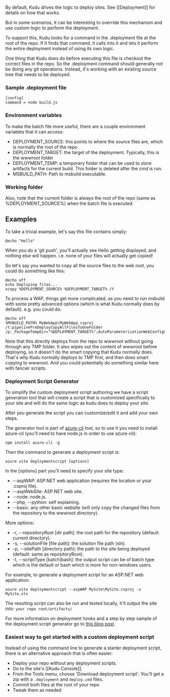 By default, Kudu drives the logic to deploy sites. See [[Deployment]] for details on how that works.

But in some scenarios, it can be interesting to override this mechanism and use custom logic to perform the deployment.

To support this, Kudu looks for a command in the .deployment file at the root of the repo. If it finds that command, it calls into it and lets it perform the entire deployment instead of using its own logic.

One thing that Kudu does do before executing this file is checkout the correct files in the repo. So the .deployment command should generally not be doing any git operations. Instead, it's working with an existing source tree that needs to be deployed.

### Sample .deployment file

```
[config]
command = node build.js
```

### Environment variables

To make the batch file more useful, there are a couple environment variables that it can access:

- DEPLOYMENT_SOURCE: this points to where the source files are, which is normally the root of the repo
- DEPLOYMENT_TARGET: the target of the deployment. Typically, this is the wwwroot folder
- DEPLOYMENT_TEMP: a temporary folder that can be used to store artifacts for the current build. This folder is deleted after the cmd is run.
- MSBUILD_PATH: Path to msbuild executable.


### Working folder

Also, note that the current folder is always the root of the repo (same as %DEPLOYMENT_SOURCE%) when the batch file is executed.


## Examples

To take a trivial example, let's say this file contains simply:

    @echo "Hello"

When you do a 'git push', you'll actually see Hello getting displayed, and nothing else will happen. i.e. none of your files will actually get copied!

So let's say you wanted to copy all the source files to the web root, you could do something like this:

    @echo off
    echo Deploying files...
    xcopy %DEPLOYMENT_SOURCE% %DEPLOYMENT_TARGET% /Y

To process a WAP, things get more complicated, as you need to run msbuild with some pretty advanced options (which is what Kudu normally does by default). e.g. you could do:

    @echo off
    %MSBUILD_PATH% MyWebApp\MyWebApp.csproj /t:pipelinePreDeployCopyAllFilesToOneFolder /p:_PackageTempDir="%DEPLOYMENT_TARGET%";AutoParameterizationWebConfigConnectionStrings=false;Configuration=Debug;SolutionDir="%DEPLOYMENT_SOURCE%"
    
Note that this directly deploys from the repo to wwwroot without going through any TMP folder. It also wipes out the content of wwwroot before deploying, so it doesn't do the smart copying that Kudu normally does. That's why Kudu normally deploys to TMP first, and then does smart copying to wwwroot. And you could potentially do something similar here with fancier scripts.


### Deployment Script Generator

To simplify the custom deployment script authoring we have a script generation tool that will create a script that is customized specifically to your site and will do the same logic as kudu does to deploy your site.

After you generate the script you can customize/edit it and add your own steps.

The generator tool is part of [azure-cli](http://www.windowsazure.com/en-us/manage/linux/other-resources/command-line-tools/) tool, so to use it you need to install azure-cli (you'll need to have node.js in order to use azure-cli):

    npm install azure-cli -g

Then the command to generate a deployment script is:

    azure site deploymentscript [options]

In the [options] part you'll need to specify your site type:
* --aspWAP: ASP.NET web application (requires the location or your .csproj file).
* --aspWebSite: ASP.NET web site.
* --node: node.js.
* --php, --python: self explaining.
* --basic: any other basic website (will only copy the changed files from the repository to the wwwroot directory).

More options:
* -r, --repositoryRoot [dir path]: the root path for the repository (default: current directory).
* -s, --solutionFile [file path]: the solution file path (sln).
* -p, --sitePath [directory path]: the path to the site being deployed (default: same as repositoryRoot).
* -t, --scriptType [batch|bash]: the output script can be of batch type which is the default or bash which is more for non-windows users.

For example, to generate a deployment script for an ASP.NET web application:

    azure site deploymentscript --aspWAP MySite\MySite.csproj -s MySite.sln

The resulting script can also be run and tested locally, it'll output the site into: `your repo root/artifacts/`

For more information on deployment hooks and a step by step sample of the deployment script generator go to [this blog post](http://blog.amitapple.com/post/38417491924/azurewebsitecustomdeploymentpart1).


### Easiest way to get started with a custom deployment script

Instead of using the command line to generate a starter deployment script, there is an alternative approach that is often easier:

- Deploy your repo *without* any deployment scripts.
- Go to the site's [[Kudu Console]].
- From the Tools menu, choose 'Download deployment script'. You'll get a zip with a `.deployment` and `deploy.cmd` files.
- Commit both files at the root of your repo
- Tweak them as needed

